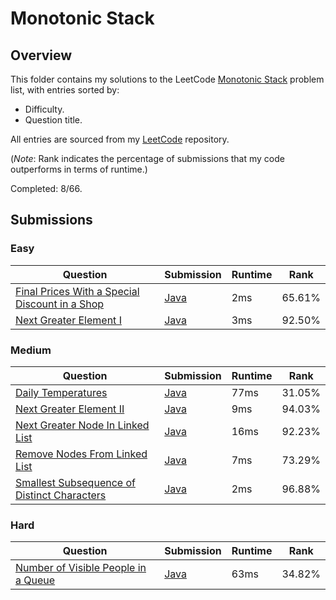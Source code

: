 # Monotonic Stack

## Overview
This folder contains my solutions to the LeetCode [Monotonic Stack](https://leetcode.com/problem-list/monotonic-stack/) problem list,
with entries sorted by:
- Difficulty.
- Question title.

All entries are sourced from my [LeetCode](https://github.com/shumarb/leetcode) repository.

(*Note*: Rank indicates the percentage of submissions that my code outperforms in terms of runtime.)

Completed: 8/66.

## Submissions
### Easy
| Question                                                                                                                                    | Submission                                                                                                    | Runtime | Rank   |
|---------------------------------------------------------------------------------------------------------------------------------------------|---------------------------------------------------------------------------------------------------------------|---------|--------|
| [Final Prices With a Special Discount in a Shop](https://leetcode.com/problems/final-prices-with-a-special-discount-in-a-shop/description/) | [Java](https://github.com/shumarb/leetcode/blob/main/submissions/FinalPricesWithASpecialDiscountInAShop.java) | 2ms     | 65.61% |
| [Next Greater Element I](https://leetcode.com/problems/next-greater-element-i/description/)                                                 | [Java](https://github.com/shumarb/leetcode/blob/main/submissions/NextGreaterElementOne.java)                  | 3ms     | 92.50% |

### Medium
| Question                                                                                                                              | Submission                                                                                                     | Runtime | Rank   |
|---------------------------------------------------------------------------------------------------------------------------------------|----------------------------------------------------------------------------------------------------------------|---------|--------|
| [Daily Temperatures](https://leetcode.com/problems/daily-temperatures/description/)                                                   | [Java](https://github.com/shumarb/leetcode/blob/main/submissions/DailyTemperatures.java)                       | 77ms    | 31.05% |
| [Next Greater Element II](https://leetcode.com/problems/next-greater-element-ii/description/)                                         | [Java](https://github.com/shumarb/leetcode/blob/main/submissions/NextGreaterElementTwo.java)                   | 9ms     | 94.03% |
| [Next Greater Node In Linked List](https://leetcode.com/problems/next-greater-node-in-linked-list/description/)                       | [Java](https://github.com/shumarb/leetcode/blob/main/submissions/NextGreaterNodeInLinkedList.java)             | 16ms    | 92.23% |
| [Remove Nodes From Linked List](https://leetcode.com/problems/remove-nodes-from-linked-list/description/)                             | [Java](https://github.com/shumarb/leetcode/blob/main/submissions/RemoveNodesFromLinkedList.java)               | 7ms     | 73.29% |
| [Smallest Subsequence of Distinct Characters](https://leetcode.com/problems/smallest-subsequence-of-distinct-characters/description/) | [Java](https://github.com/shumarb/leetcode/blob/main/submissions/SmallestSubsequenceOfDistinctCharacters.java) | 2ms     | 96.88% |

### Hard
| Question                                                                                                              | Submission                                                                                           | Runtime | Rank   |
|-----------------------------------------------------------------------------------------------------------------------|------------------------------------------------------------------------------------------------------|---------|--------|
| [Number of Visible People in a Queue](https://leetcode.com/problems/number-of-visible-people-in-a-queue/description/) | [Java](https://github.com/shumarb/leetcode/blob/main/submissions/NumberOfVisiblePeopleInAQueue.java) | 63ms    | 34.82% |
